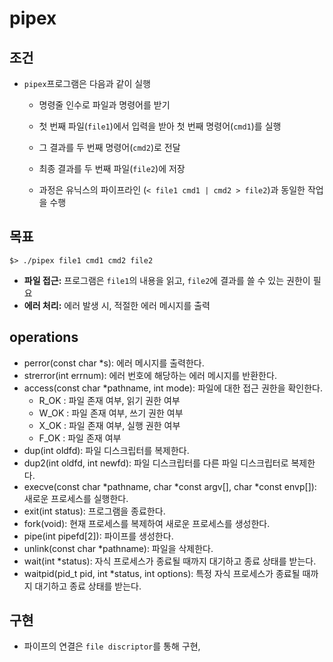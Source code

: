 # pipex

## 조건

- `pipex`프로그램은 다음과 같이 실행

  - 명령줄 인수로 파일과 명령어를 받기
  - 첫 번째 파일(`file1`)에서 입력을 받아 첫 번째 명령어(`cmd1`)를 실행
  - 그 결과를 두 번째 명령어(`cmd2`)로 전달
  - 최종 결과를 두 번째 파일(`file2`)에 저장

  - 과정은 유닉스의 파이프라인 (`< file1 cmd1 | cmd2 > file2`)과 동일한 작업을 수행

## 목표

```shell
$> ./pipex file1 cmd1 cmd2 file2
```

- **파일 접근:** 프로그램은 `file1`의 내용을 읽고, `file2`에 결과를 쓸 수 있는 권한이 필요
- **에러 처리:** 에러 발생 시, 적절한 에러 메시지를 출력

## operations

- perror(const char \*s): 에러 메시지를 출력한다.
- strerror(int errnum): 에러 번호에 해당하는 에러 메시지를 반환한다.
- access(const char \*pathname, int mode): 파일에 대한 접근 권한을 확인한다.
  - R_OK : 파일 존재 여부, 읽기 권한 여부
  - W_OK : 파일 존재 여부, 쓰기 권한 여부
  - X_OK : 파일 존재 여부, 실행 권한 여부
  - F_OK : 파일 존재 여부
- dup(int oldfd): 파일 디스크립터를 복제한다.
- dup2(int oldfd, int newfd): 파일 디스크립터를 다른 파일 디스크립터로 복제한다.
- execve(const char *pathname, char *const argv[], char \*const envp[]): 새로운 프로세스를 실행한다.
- exit(int status): 프로그램을 종료한다.
- fork(void): 현재 프로세스를 복제하여 새로운 프로세스를 생성한다.
- pipe(int pipefd[2]): 파이프를 생성한다.
- unlink(const char \*pathname): 파일을 삭제한다.
- wait(int \*status): 자식 프로세스가 종료될 때까지 대기하고 종료 상태를 받는다.
- waitpid(pid_t pid, int \*status, int options): 특정 자식 프로세스가 종료될 때까지 대기하고 종료 상태를 받는다.

## 구현

- 파이프의 연결은 `file discriptor`를 통해 구현,
